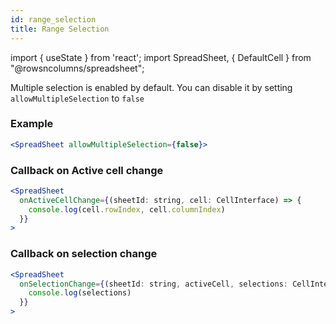 ```yaml
---
id: range_selection
title: Range Selection
---
```

import { useState } from 'react';
import SpreadSheet, { DefaultCell } from "@rowsncolumns/spreadsheet";

Multiple selection is enabled by default. You can disable it by setting `allowMultipleSelection` to `false`

### Example

```jsx
<SpreadSheet allowMultipleSelection={false}>
```

### Callback on Active cell change

```jsx
<SpreadSheet
  onActiveCellChange={(sheetId: string, cell: CellInterface) => {
    console.log(cell.rowIndex, cell.columnIndex)
  }}
>
```

### Callback on selection change

```jsx
<SpreadSheet  
  onSelectionChange={(sheetId: string, activeCell, selections: CellInterface) => {
    console.log(selections)
  }}
>
```